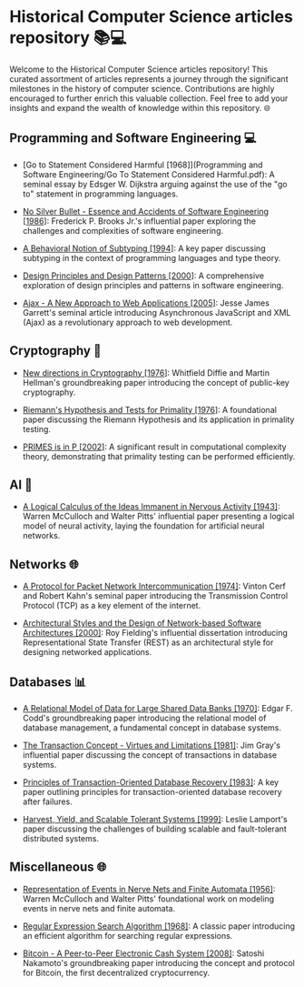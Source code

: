 # Historical Computer Science articles repository 📚💻

Welcome to the Historical Computer Science articles repository! This curated assortment of articles represents a journey through the significant milestones in the history of computer science. Contributions are highly encouraged to further enrich this valuable collection. Feel free to add your insights and expand the wealth of knowledge within this repository. 🌐

## Programming and Software Engineering 💻

- [Go to Statement Considered Harmful [1968]](Programming and Software Engineering/Go To Statement Considered Harmful.pdf): A seminal essay by Edsger W. Dijkstra arguing against the use of the "go to" statement in programming languages.

- [No Silver Bullet - Essence and Accidents of Software Engineering [1986]](link_to_article): Frederick P. Brooks Jr.'s influential paper exploring the challenges and complexities of software engineering.

- [A Behavioral Notion of Subtyping [1994]](link_to_article): A key paper discussing subtyping in the context of programming languages and type theory.

- [Design Principles and Design Patterns [2000]](link_to_article): A comprehensive exploration of design principles and patterns in software engineering.

- [Ajax - A New Approach to Web Applications [2005]](link_to_article): Jesse James Garrett's seminal article introducing Asynchronous JavaScript and XML (Ajax) as a revolutionary approach to web development.

## Cryptography 🔐

- [New directions in Cryptography [1976]](link_to_article): Whitfield Diffie and Martin Hellman's groundbreaking paper introducing the concept of public-key cryptography.

- [Riemann's Hypothesis and Tests for Primality [1976]](link_to_article): A foundational paper discussing the Riemann Hypothesis and its application in primality testing.

- [PRIMES is in P [2002]](link_to_article): A significant result in computational complexity theory, demonstrating that primality testing can be performed efficiently.

## AI 🤖

- [A Logical Calculus of the Ideas Immanent in Nervous Activity [1943]](link_to_article): Warren McCulloch and Walter Pitts' influential paper presenting a logical model of neural activity, laying the foundation for artificial neural networks.

## Networks 🌐

- [A Protocol for Packet Network Intercommunication [1974]](link_to_article): Vinton Cerf and Robert Kahn's seminal paper introducing the Transmission Control Protocol (TCP) as a key element of the internet.

- [Architectural Styles and the Design of Network-based Software Architectures [2000]](link_to_article): Roy Fielding's influential dissertation introducing Representational State Transfer (REST) as an architectural style for designing networked applications.

## Databases 📊

- [A Relational Model of Data for Large Shared Data Banks [1970]](link_to_article): Edgar F. Codd's groundbreaking paper introducing the relational model of database management, a fundamental concept in database systems.

- [The Transaction Concept - Virtues and Limitations [1981]](link_to_article): Jim Gray's influential paper discussing the concept of transactions in database systems.

- [Principles of Transaction-Oriented Database Recovery [1983]](link_to_article): A key paper outlining principles for transaction-oriented database recovery after failures.

- [Harvest, Yield, and Scalable Tolerant Systems [1999]](link_to_article): Leslie Lamport's paper discussing the challenges of building scalable and fault-tolerant distributed systems.

## Miscellaneous 🌐

- [Representation of Events in Nerve Nets and Finite Automata [1956]](link_to_article): Warren McCulloch and Walter Pitts' foundational work on modeling events in nerve nets and finite automata.

- [Regular Expression Search Algorithm [1968]](link_to_article): A classic paper introducing an efficient algorithm for searching regular expressions.

- [Bitcoin - A Peer-to-Peer Electronic Cash System [2008]](link_to_article): Satoshi Nakamoto's groundbreaking paper introducing the concept and protocol for Bitcoin, the first decentralized cryptocurrency.
